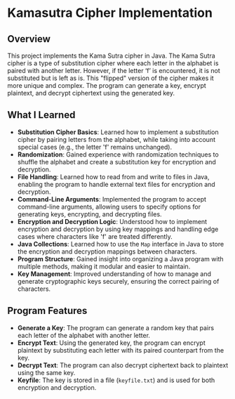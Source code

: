 # Kamasutra Cipher Implementation

## Overview
This project implements the Kama Sutra cipher in Java. The Kama Sutra cipher is a type of substitution cipher where each letter in the alphabet is paired with another letter. However, if the letter ‘f’ is encountered, it is not substituted but is left as is. This "flipped" version of the cipher makes it more unique and complex. The program can generate a key, encrypt plaintext, and decrypt ciphertext using the generated key.

## What I Learned
- **Substitution Cipher Basics**: Learned how to implement a substitution cipher by pairing letters from the alphabet, while taking into account special cases (e.g., the letter 'f' remains unchanged).
- **Randomization**: Gained experience with randomization techniques to shuffle the alphabet and create a substitution key for encryption and decryption.
- **File Handling**: Learned how to read from and write to files in Java, enabling the program to handle external text files for encryption and decryption.
- **Command-Line Arguments**: Implemented the program to accept command-line arguments, allowing users to specify options for generating keys, encrypting, and decrypting files.
- **Encryption and Decryption Logic**: Understood how to implement encryption and decryption by using key mappings and handling edge cases where characters like 'f' are treated differently.
- **Java Collections**: Learned how to use the `Map` interface in Java to store the encryption and decryption mappings between characters.
- **Program Structure**: Gained insight into organizing a Java program with multiple methods, making it modular and easier to maintain.
- **Key Management**: Improved understanding of how to manage and generate cryptographic keys securely, ensuring the correct pairing of characters.

## Program Features
- **Generate a Key**: The program can generate a random key that pairs each letter of the alphabet with another letter.
- **Encrypt Text**: Using the generated key, the program can encrypt plaintext by substituting each letter with its paired counterpart from the key.
- **Decrypt Text**: The program can also decrypt ciphertext back to plaintext using the same key.
- **Keyfile**: The key is stored in a file (`keyfile.txt`) and is used for both encryption and decryption.
  
